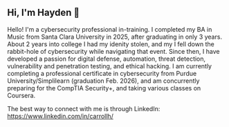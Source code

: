 ## Hi, I'm Hayden 👋

Hello! I'm a cybersecurity professional in-training. I completed my BA in Music from Santa Clara University in 2025, after graduating in only 3 years. About 2 years into college I had my idenity stolen, and my I fell down the rabbit-hole of cybersecurity while navigating that event. Since then, I have developed a passion for digital defense, automation, threat detection, vulnerability and penetration testing, and ethical hacking. I am currently completing a professional certificate in cybersecurity from Purdue University/Simplilearn (graduation Feb. 2026), and am concurrently preparing for the CompTIA Security+, and taking various classes on Coursera.

The best way to connect with me is through LinkedIn: https://www.linkedin.com/in/carrollh/
